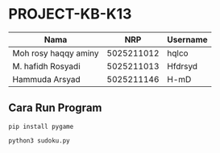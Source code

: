 # PROJECT-KB-K13
| Nama                      | NRP           |Username           |
|---------------------------|---------------|--------------|
|Moh rosy haqqy aminy       |5025211012     |hqlco          |
|M. hafidh Rosyadi          |5025211013     |Hfdrsyd             |
|Hammuda Arsyad             |5025211146     |H-mD         |

## Cara Run Program
```
pip install pygame
```
```
python3 sudoku.py
```

